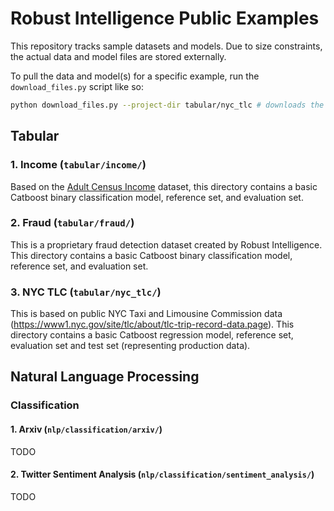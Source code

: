 # Robust Intelligence Public Examples

This repository tracks sample datasets and models. Due to size constraints, the actual data and model files are stored externally.

To pull the data and model(s) for a specific example, run the `download_files.py` script like so:
```bash
python download_files.py --project-dir tabular/nyc_tlc # downloads the NYC TLC example
```

## Tabular

### 1. Income (`tabular/income/`)
Based on the [Adult Census Income](https://www.kaggle.com/datasets/uciml/adult-census-income) dataset, this directory contains a basic Catboost binary classification model, reference set, and evaluation set.

### 2. Fraud (`tabular/fraud/`)
This is a proprietary fraud detection dataset created by Robust Intelligence. This directory contains a basic Catboost binary classification model, reference set, and evaluation set.

### 3. NYC TLC (`tabular/nyc_tlc/`)
This is based on public NYC Taxi and Limousine Commission data (https://www1.nyc.gov/site/tlc/about/tlc-trip-record-data.page). This directory contains a basic Catboost regression model, reference set, evaluation set and test set (representing production data).

## Natural Language Processing

### Classification

#### 1. Arxiv (`nlp/classification/arxiv/`)
TODO

#### 2. Twitter Sentiment Analysis (`nlp/classification/sentiment_analysis/`)
TODO
